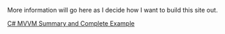 More information will go here as I decide how I want to build this site out.

[C# MVVM Summary and Complete Example](/mvvmexample.md)
